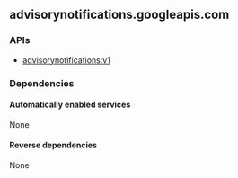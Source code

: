## advisorynotifications.googleapis.com

### APIs

* [ advisorynotifications:v1 ]( https://advisorynotifications.googleapis.com/$discovery/rest?version=v1 )

### Dependencies

#### Automatically enabled services

None

#### Reverse dependencies

None
